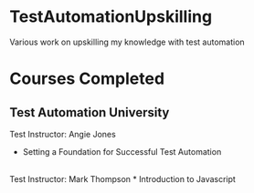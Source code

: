 # TestAutomationUpskilling
Various work on upskilling my knowledge with test automation 

# Courses Completed

## Test Automation University 

Test Instructor: Angie Jones
- Setting a Foundation for Successful Test Automation 
<br>
Test Instructor: Mark Thompson
* Introduction to Javascript
